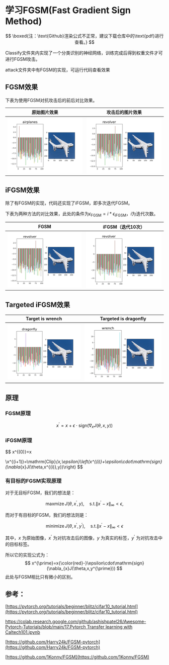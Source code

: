 # 学习FGSM(Fast Gradient Sign Method)

$$
\boxed{注：\text{Github}渲染公式不正常，建议下载仓库中的\text{pdf}进行查看。}
$$

Classify文件夹内实现了一个分类识别的神经网络，训练完成后得到权重文件才可进行FGSM攻击。

attack文件夹中有FGSM的实现，可运行代码查看效果

## FGSM效果

下表为使用FGSM对抗攻击后的前后对比效果。

原始图片效果          |  攻击后的图片效果
:-------------------------:|:-------------------------:
![](img/before.svg)  |![](img/after.svg)

## iFGSM效果

除了有FGSM的实现，代码还实现了iFGSM，即多次迭代FGSM。

下表为两种方法的对比效果，此处的条件为$\epsilon_{\mathrm{FGSM}} = i*\epsilon_{\mathrm{iFGSM}}$，$i$为迭代次数。

FGSM          |  iFGSM（迭代10次）
:-------------------------:|:-------------------------:
![](img/after.svg)  |![](img/iter_after.svg)

## Targeted iFGSM效果
Target is wrench          | Targeted is dragonfly 
:-------------------------:|:-------------------------:
![](img/iter_after_targeted_dragonfly.svg)  |![](img/iter_after_targeted_wrench.svg)

## 原理

### FGSM原理

$$
x^{\prime}=x+\epsilon\cdot\mathrm{sign}(\nabla_{x}J(\theta,x,y))
$$

### iFGSM原理

$$
x^{(0)}=x

\\x^{(i+1)}=\mathrm{Clip}_{x,\epsilon}\left(x^{(i)}+\epsilon\cdot\mathrm{sign}(\nabla_{x}J(\theta,x^{(i)},y))\right)
$$

### 有目标的FGSM实现原理

对于无目标FGSM，我们的想法是：

$$
\operatorname{maxmize}J(\theta,x^{\prime},y), \quad \text{s.t.}\|x^{\prime}-x\|_{\infty} < \epsilon,
$$

而对于有目标的FGSM，我们的想法则是：

$$
\operatorname{minimize }J(\theta,x^{\prime},y^{\prime}),\quad\text{s.t.}\|x^{\prime}-x\|_{\infty} < \epsilon
$$

其中，$x$ 为原始图像，$x^{\prime}$ 为对抗攻击后的图像，$y$ 为真实的标签，$y^{\prime}$ 为对抗攻击中的目标标签。

所以它的实现公式为：
$$
x^{\prime}=x{\color{red}-}\epsilon\cdot\mathrm{sign}(\nabla_{x}J(\theta,x,y^{\prime}))
$$
此处与FGSM相比只有微小的区别。

## 参考：

[https://pytorch.org/tutorials/beginner/blitz/cifar10_tutorial.html](https://pytorch.org/tutorials/beginner/blitz/cifar10_tutorial.html)

[https://colab.research.google.com/github/ashishpatel26/Awesome-Pytorch-Tutorials/blob/main/17.Pytorch Transfer learning with Caltech101.ipynb](https://colab.research.google.com/github/ashishpatel26/Awesome-Pytorch-Tutorials/blob/main/17.Pytorch%20Transfer%20learning%20with%20Caltech101.ipynb)

[https://github.com/Harry24k/FGSM-pytorch](https://github.com/Harry24k/FGSM-pytorch)

[https://github.com/1Konny/FGSM](https://github.com/1Konny/FGSM)


